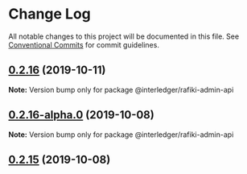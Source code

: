# Change Log

All notable changes to this project will be documented in this file.
See [Conventional Commits](https://conventionalcommits.org) for commit guidelines.

## [0.2.16](https://github.com/interledgerjs/rafiki/compare/@interledger/rafiki-admin-api@0.2.16-alpha.0...@interledger/rafiki-admin-api@0.2.16) (2019-10-11)

**Note:** Version bump only for package @interledger/rafiki-admin-api





## [0.2.16-alpha.0](https://github.com/interledgerjs/rafiki/compare/@interledger/rafiki-admin-api@0.2.15...@interledger/rafiki-admin-api@0.2.16-alpha.0) (2019-10-08)

**Note:** Version bump only for package @interledger/rafiki-admin-api





## [0.2.15](https://github.com/interledgerjs/rafiki/compare/@interledger/rafiki-admin-api@0.2.15...@interledger/rafiki-admin-api@0.2.15) (2019-10-08)
